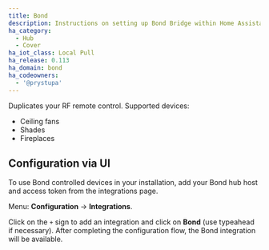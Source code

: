 ```yaml
---
title: Bond
description: Instructions on setting up Bond Bridge within Home Assistant.
ha_category:
  - Hub
  - Cover
ha_iot_class: Local Pull
ha_release: 0.113
ha_domain: bond
ha_codeowners:
  - '@prystupa'
---
```


Duplicates your RF remote control. Supported devices:
- Ceiling fans
- Shades
- Fireplaces

## Configuration via UI

To use Bond controlled devices in your installation, add your Bond hub host and access token from the integrations page.

Menu: **Configuration** -> **Integrations**.

Click on the `+` sign to add an integration and click on **Bond** (use typeahead if necessary).
After completing the configuration flow, the Bond integration will be available.
